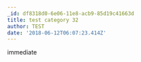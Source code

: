 ```yaml
---
_id: df8318d0-6e06-11e8-acb9-85d19c41663d
title: test category 32
author: TEST
date: '2018-06-12T06:07:23.414Z'
---
```

immediate
